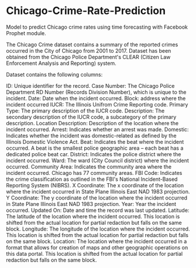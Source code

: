 # Chicago-Crime-Rate-Prediction
Model to predict Chicago crime rates using time forecasting with Facebook Prophet module.


The Chicago Crime dataset contains a summary of the reported crimes occurred in the City of Chicago from 2001 to 2017.
Dataset has been obtained from the Chicago Police Department's CLEAR (Citizen Law Enforcement Analysis and Reporting) system.


Dataset contains the following columns:

ID: Unique identifier for the record.
Case Number: The Chicago Police Department RD Number (Records Division Number), which is unique to the incident.
Date: Date when the incident occurred.
Block: address where the incident occurred
IUCR: The Illinois Unifrom Crime Reporting code.
Primary Type: The primary description of the IUCR code.
Description: The secondary description of the IUCR code, a subcategory of the primary description.
Location Description: Description of the location where the incident occurred.
Arrest: Indicates whether an arrest was made.
Domestic: Indicates whether the incident was domestic-related as defined by the Illinois Domestic Violence Act.
Beat: Indicates the beat where the incident occurred. A beat is the smallest police geographic area – each beat has a dedicated police beat car.
District: Indicates the police district where the incident occurred.
Ward: The ward (City Council district) where the incident occurred.
Community Area: Indicates the community area where the incident occurred. Chicago has 77 community areas.
FBI Code: Indicates the crime classification as outlined in the FBI's National Incident-Based Reporting System (NIBRS).
X Coordinate: The x coordinate of the location where the incident occurred in State Plane Illinois East NAD 1983 projection.
Y Coordinate: The y coordinate of the location where the incident occurred in State Plane Illinois East NAD 1983 projection.
Year: Year the incident occurred.
Updated On: Date and time the record was last updated.
Latitude: The latitude of the location where the incident occurred. This location is shifted from the actual location for partial redaction but falls on the same block.
Longitude: The longitude of the location where the incident occurred. This location is shifted from the actual location for partial redaction but falls on the same block.
Location: The location where the incident occurred in a format that allows for creation of maps and other geographic operations on this data portal. This location is shifted from the actual location for partial redaction but falls on the same block.
